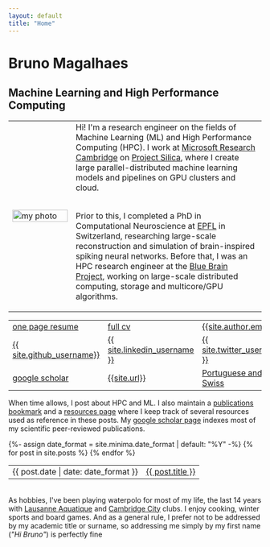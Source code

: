 ```yaml
---
layout: default
title: "Home"
---
```


# Bruno Magalhaes

## Machine Learning and High Performance Computing

<table style='table-layout:fixed; border:none; border-collapse:collapse; cellspacing:0; cellpadding:0'>
<tr><td width="25%" style='border:none'>
<img src="{{site.photo}}" alt="my photo" width="100%" height="100%"/>
</td><td style="border:none">
Hi! I'm a research engineer on the fields of Machine Learning (ML) and High Performance Computing (HPC). I work at <a href="https://www.microsoft.com/en-us/research/lab/microsoft-research-cambridge/">Microsoft Research Cambridge</a> on <a href="https://www.microsoft.com/en-us/research/project/project-silica/">Project Silica</a>, where I create large parallel-distributed machine learning models and pipelines on GPU clusters and cloud. <br/><br/>

Prior to this, I completed a PhD in Computational Neuroscience at <a href="https://www.epfl.ch/en/">EPFL</a> in Switzerland, researching large-scale reconstruction and simulation of brain-inspired spiking neural networks. Before that, I was an HPC research engineer at the <a href="https://www.epfl.ch/research/domains/bluebrain/">Blue Brain Project</a>, working on large-scale distributed computing, storage and multicore/GPU algorithms.
</td></tr>
</table>

<table style='table-layout:fixed; border:none; border-collapse:collapse; cellspacing:0; cellpadding:0'>
  <tr>
    <td style="border:none; text-align:left"><a href="{{site.resume}}"><i class="far fa-file"></i> one page resume</a></td>
    <td style="border:none; text-align:left"><a href="{{site.cv}}"><i class="far fa-file"></i> full cv</a></td>
    <td style="border:none; text-align:left"><a href="mailto:{{ site.author.email }}?subject=Hello"><i class="far fa-envelope" title="Email"></i> {{site.author.email}}</a></td>
  </tr>
  <tr>
    <td style="border:none; text-align:left"><a href="https://github.com/{{ site.github_username }}"><i class="fab fa-fw fa-github" ></i> {{ site.github_username}}</a></td>
    <td style="border:none; text-align:left"><a href="https://www.linkedin.com/in/{{ site.linkedin_username }}"> <i class="fab fa-linkedin" ></i> {{ site.linkedin_username }}</a></td>
    <td style="border:none; text-align:left"><a href="https://twitter.com/{{ site.twitter_username }}"> <i class="fab fa-fw fa-twitter" ></i> {{ site.twitter_username }}</a></td>
  </tr>
  <tr>
    <td style="border:none; text-align:left"><a href="{{ site.google_scholar }}"> <i class="ai ai-google-scholar ai-1x" title="Google Scholar"></i> google scholar</a></td>
    <!-- <td style="border:none; text-align:left"><a href="https://en.wikipedia.org/wiki/Lausanne"> <i class="fa fa-home" title="Home"></i> Lausanne, Switzerland</a></td> -->
    <td style="border:none; text-align:left"><a href="{{ site.url }}"><i class="fas fa-mouse-pointer"></i> {{site.url}}</a></td>
    <td style="border:none; text-align:left"><a href="#"> <i class="fas fa-passport" title="Nationality"></i> Portuguese and Swiss</a></td>
  </tr>
</table>


When time allows, I post about HPC and ML.
I also maintain a <a href="{{ site.publications_permalink }}">publications bookmark</a> and a <a href="{{ site.resources_permalink }}">resources page</a> where I keep track of several resources used as reference in these posts. 
My <a href="{{ site.google_scholar }}">google scholar page</a> indexes most of my scientific peer-reviewed publications.

<table style='border:none; border-collapse:collapse; cellspacing:0; cellpadding:0'>
{%- assign date_format = site.minima.date_format | default: "%Y" -%}
{% for post in site.posts %}
<tr>
<td class="align-top" style="border:none">
{{ post.date | date: date_format }}
</td>
<td class="align-top" style="border:none">
<a href="{{ post.url }}">{{ post.title }}</a>
</td>
</tr>
{% endfor %}
</table>


<br/>
As hobbies, I've been playing waterpolo for most of my life, the last 14 years with <a href="https://lausannenatation.ch/section/waterpolo/">Lausanne Aquatique</a> and <a href="https://uk.teamunify.com/SubTabGeneric.jsp?team=cocsc&_stabid_=154244">Cambridge City</a> clubs. I enjoy cooking, winter sports and board games. And as a general rule, I prefer not to be addressed by my academic title or surname, so addressing me simply by my first name (<i>"Hi Bruno"</i>) is perfectly fine <i class="far fa-smile"></i>

